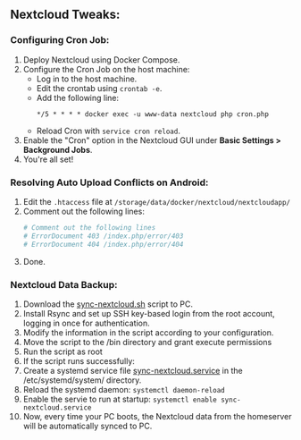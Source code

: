## Nextcloud Tweaks:

### Configuring Cron Job:

1. Deploy Nextcloud using Docker Compose.
2. Configure the Cron Job on the host machine:
   - Log in to the host machine.
   - Edit the crontab using `crontab -e`.
   - Add the following line:
     ```
     */5 * * * * docker exec -u www-data nextcloud php cron.php
     ```
   - Reload Cron with `service cron reload`.
3. Enable the "Cron" option in the Nextcloud GUI under **Basic Settings > Background Jobs**.
4. You're all set!

### Resolving Auto Upload Conflicts on Android:

1. Edit the `.htaccess` file at `/storage/data/docker/nextcloud/nextcloudapp/`
2. Comment out the following lines:
   ```apache
   # Comment out the following lines
   # ErrorDocument 403 /index.php/error/403
   # ErrorDocument 404 /index.php/error/404
3. Done.


### Nextcloud Data Backup:

1. Download the [sync-nextcloud.sh](./sync-nextcloud.sh) script to PC.
2. Install Rsync and set up SSH key-based login from the root account, logging in once for authentication.
3. Modify the information in the script according to your configuration.
4. Move the script to the /bin directory and grant execute permissions
5.  Run the script as root
6.  If the script runs successfully:
7.  Create a systemd service file [sync-nextcloud.service](./sync-nextcloud.service) in the /etc/systemd/system/ directory.
8.  Reload the systemd daemon:
      `systemctl daemon-reload`
9. Enable the servie to run at startup:
      `systemctl enable sync-nextcloud.service`
10. Now, every time your PC boots, the Nextcloud data from the homeserver will be automatically synced to PC.

